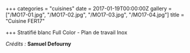 +++
categories = "cuisines"
date = 2017-01-19T00:00:00Z
gallery = ["/MO17-01.jpg", "/MO17-02.jpg", "/MO17-03.jpg", "/MO17-04.jpg"]
title = "Cuisine FER17"

+++
Stratifié blanc Full Color - Plan de travail Inox

_Crédits :_ **Samuel Defourny**